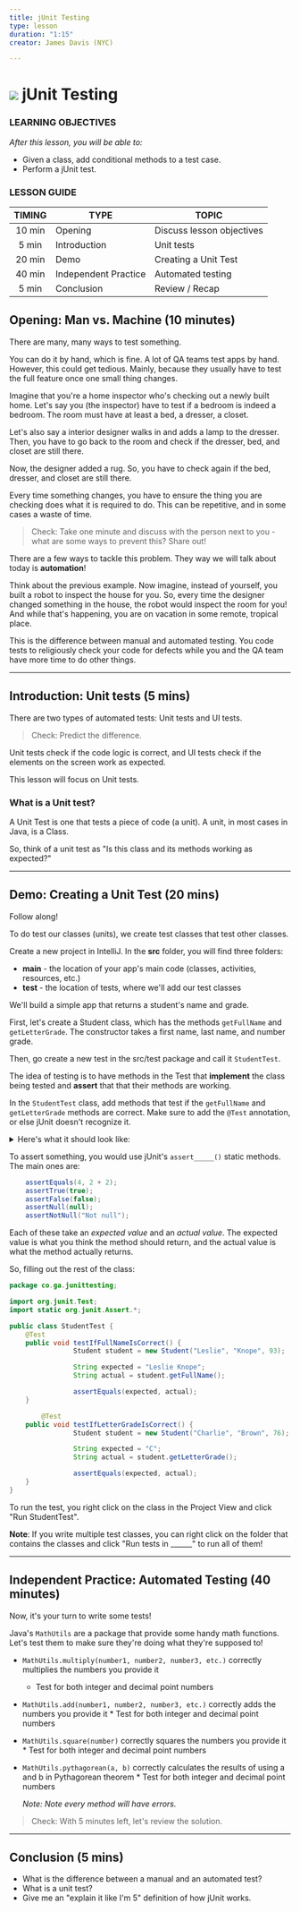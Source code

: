 ```yaml
---
title: jUnit Testing
type: lesson
duration: "1:15"
creator: James Davis (NYC)

---
```


# ![](https://ga-dash.s3.amazonaws.com/production/assets/logo-9f88ae6c9c3871690e33280fcf557f33.png) jUnit Testing

### LEARNING OBJECTIVES

*After this lesson, you will be able to:*
* Given a class, add conditional methods to a test case.
* Perform a jUnit test.

### LESSON GUIDE

| TIMING  | TYPE  | TOPIC  |
|:-:|---|---|
| 10 min  | Opening  | Discuss lesson objectives |
| 5 min   | Introduction  | Unit tests |
| 20 min  | Demo  | Creating a Unit Test |
| 40 min  | Independent Practice  | Automated testing |
| 5 min   | Conclusion  | Review / Recap |

## Opening: Man vs. Machine (10 minutes)

There are many, many ways to test something.

You can do it by hand, which is fine. A lot of QA teams test apps by hand. However, this could get tedious. Mainly, because they usually have to test the full feature once one small thing changes.

Imagine that you're a home inspector who's checking out a newly built home. Let's say you (the inspector) have to test if a bedroom is indeed a bedroom. The room must have at least a bed, a dresser, a closet.

Let's also say a interior designer walks in and adds a lamp to the dresser. Then, you have to go back to the room and check if the dresser, bed, and closet are still there.

Now, the designer added a rug. So, you have to check again if the bed, dresser, and closet are still there.

Every time something changes, you have to ensure the thing you are checking does what it is required to do. This can be repetitive, and in some cases a waste of time.

> Check: Take one minute and discuss with the person next to you - what are some ways to prevent this? Share out!

There are a few ways to tackle this problem. They way we will talk about today is **automation**!

Think about the previous example. Now imagine, instead of yourself, you built a robot to inspect the house for you. So, every time the designer changed something in the house, the robot would inspect the room for you! And while that's happening, you are on vacation in some remote, tropical place.

This is the difference between manual and automated testing. You code tests to religiously check your code for defects while you and the QA team have more time to do other things.

----

## Introduction: Unit tests (5 mins)

There are two types of automated tests: Unit tests and UI tests.

> Check: Predict the difference.

Unit tests check if the code logic is correct, and UI tests check if the elements on the screen work as expected.

This lesson will focus on Unit tests.

### What is a Unit test?

A Unit Test is one that tests a piece of code (a unit). A unit, in most cases in Java, is a Class.

So, think of a unit test as "Is this class and its methods working as expected?"

----

## Demo: Creating a Unit Test (20 mins)

Follow along!

To do test our classes (units), we create test classes that test other classes.

Create a new project in IntelliJ. In the **src** folder, you will find three folders:

* **main** - the location of your app's main code (classes, activities, resources, etc.)
* **test** - the location of tests, where we'll add our test classes

We'll build a simple app that returns a student's name and grade.

First, let's create a Student class, which has the methods `getFullName` and `getLetterGrade`. The constructor takes a first name, last name, and number grade.

Then, go create a new test in the src/test package and call it `StudentTest`.

The idea of testing is to have methods in the Test that **implement** the class being tested and **assert** that that their methods are working.

In the `StudentTest` class, add methods that test if the `getFullName` and `getLetterGrade` methods are correct. Make sure to add the `@Test` annotation, or else jUnit doesn't recognize it.

<details>
	<summary>Here's what it should look like:</summary>

```java
package co.ga.junittesting;

import org.junit.Test;
import static org.junit.Assert.*;

public class StudentTest {
    @Test
    public void testIfFullNameIsCorrect() {

    }

		@Test
    public void testIfLetterGradeIsCorrect() {

    }
}
```

</details>

To assert something, you would use jUnit's `assert_____()` static methods. The main ones are:

```java
	assertEquals(4, 2 + 2);
	assertTrue(true);
    assertFalse(false);
    assertNull(null);
    assertNotNull("Not null");
```

Each of these take an *expected value* and an *actual value*. The expected value is what you think the method should return, and the actual value is what the method actually returns.

So, filling out the rest of the class:

```java
package co.ga.junittesting;

import org.junit.Test;
import static org.junit.Assert.*;

public class StudentTest {
    @Test
    public void testIfFullNameIsCorrect() {
				Student student = new Student("Leslie", "Knope", 93);

				String expected = "Leslie Knope";
				String actual = student.getFullName();

				assertEquals(expected, actual);
    }

		@Test
    public void testIfLetterGradeIsCorrect() {
				Student student = new Student("Charlie", "Brown", 76);

				String expected = "C";
				String actual = student.getLetterGrade();

				assertEquals(expected, actual);
    }
}
```

To run the test, you right click on the class in the Project View and click "Run StudentTest".

**Note**: If you write multiple test classes, you can right click on the folder that contains the classes and click "Run tests in ______" to run all of them!

----

## Independent Practice: Automated Testing (40 minutes)

Now, it's your turn to write some tests!

Java's `MathUtils` are a package that provide some handy math functions. Let's test them to make sure they're doing what they're supposed to!

* `MathUtils.multiply(number1, number2, number3, etc.)` correctly multiplies the numbers you provide it
	* Test for both integer and decimal point numbers

* `MathUtils.add(number1, number2, number3, etc.)` correctly adds the numbers you provide it
		* Test for both integer and decimal point numbers

* `MathUtils.square(number)` correctly squares the numbers you provide it
		* Test for both integer and decimal point numbers

* `MathUtils.pythagorean(a, b)` correctly calculates the results of using a and b in Pythagorean theorem
		* Test for both integer and decimal point numbers

    _Note: Note every method will have errors._

> Check: With 5 minutes left, let's review the solution. 

----

## Conclusion (5 mins)

* What is the difference between a manual and an automated test?
* What is a unit test?
* Give me an "explain it like I'm 5" definition of how jUnit works.

